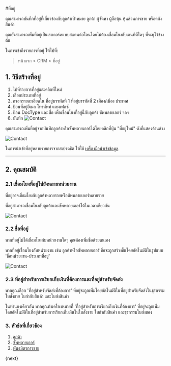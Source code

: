 <!-- add-breadcrumbs -->
#ที่อยู่

คุณสามารถบันทึกที่อยู่ที่เกี่ยวข้องกับลูกค้าเป้าหมาย ลูกค้า ผู้จัดหา ผู้ถือหุ้น หุ้นส่วนการขาย หรือคลังสินค้า

คุณยังสามารถเพิ่มที่อยู่เป็นเรกคอร์ดแบบสแตนด์อโลนโดยไม่ต้องเชื่อมโยงกับเอนทิตีใดๆ ที่ระบุไว้ข้างต้น

ในการเข้าถึงรายการที่อยู่ ให้ไปที่:
> หน้าแรก > CRM > ที่อยู่

## 1. วิธีสร้างที่อยู่

1. ไปที่รายการที่อยู่และคลิกที่ใหม่
1. เลือกประเภทที่อยู่
1. กรอกรายละเอียดใน ที่อยู่บรรทัดที่ 1 ที่อยู่บรรทัดที่ 2 เมือง/เมือง ประเทศ
1. ป้อนที่อยู่อีเมล โทรศัพท์ และแฟกซ์
1. ป้อน DocType และ ชื่อ เพื่อเชื่อมโยงที่อยู่นี้กับลูกค้า ซัพพลายเออร์ ฯลฯ
4. บันทึก
    <img class="screenshot" alt="Contact" src="{{docs_base_url}}/assets/img/crm/address.png">

คุณสามารถเพิ่มที่อยู่จากบันทึกลูกค้าหรือซัพพลายเออร์ได้โดยคลิกที่ปุ่ม "ที่อยู่ใหม่" ดังที่แสดงด้านล่าง

<img class="screenshot" alt="Contact" src="{{docs_base_url}}/assets/img/crm/address-from-supp.png">

ในการนำเข้าที่อยู่หลายรายการจากสเปรดชีต ให้ใช้ [เครื่องมือนำเข้าข้อมูล](/docs/user/manual/th/setting-up/data/data-import).

---
## 2. คุณสมบัติ

### 2.1 เชื่อมโยงที่อยู่ไปยังหลายหน่วยงาน

ที่อยู่อาจเชื่อมโยงกับลูกค้าหลายรายหรือซัพพลายเออร์หลายราย

ที่อยู่สามารถเชื่อมโยงกับลูกค้าและซัพพลายเออร์ได้ในเวลาเดียวกัน

<img class="screenshot" alt="Contact" src="{{docs_base_url}}/assets/img/crm/link_address_to_multipl_entities.png">

### 2.2 ชื่อที่อยู่

หากที่อยู่ไม่ได้เชื่อมโยงกับหน่วยงานใดๆ คุณต้องเพิ่มชื่อด้วยตนเอง

หากที่อยู่เชื่อมโยงกับหน่วยงาน เช่น ลูกค้าหรือซัพพลายเออร์ ชื่อจะถูกสร้างขึ้นโดยอัตโนมัติในรูปแบบ 'ชื่อหน่วยงาน-ประเภทที่อยู่'

<img class="screenshot" alt="Contact" src="{{docs_base_url}}/assets/img/crm/address_title_generation.png">

### 2.3 ที่อยู่สำหรับการเรียกเก็บเงินที่ต้องการและที่อยู่สำหรับจัดส่ง

หากคุณเลือก 'ที่อยู่สำหรับจัดส่งที่ต้องการ' ที่อยู่จะถูกเพิ่มโดยอัตโนมัติในที่อยู่สำหรับจัดส่งในธุรกรรมใบสั่งขาย ใบกำกับสินค้า และใบส่งสินค้า

ในทำนองเดียวกัน หากคุณทำเครื่องหมายที่ 'ที่อยู่สำหรับการเรียกเก็บเงินที่ต้องการ' ที่อยู่จะถูกเพิ่มโดยอัตโนมัติในที่อยู่สำหรับการเรียกเก็บเงินในใบสั่งขาย ใบกำกับสินค้า และธุรกรรมใบส่งของ

<!--### 2.4 GST Localization for India
If the customer/supplier has registered for GST, enter Party GSTIN and GST State.Make sure GSTIN entered is in valid format.

In sales transactions along with address, GSTIN is also fetched.

<img class="screenshot" alt="Contact" src="{{docs_base_url}}/assets/img/crm/gstin_in_so.png">

You can also add addresses of your own company's facilities. Check 'Is Your Company Address', select Company in Link DocType, and Company Name in Link Name for such addresses and you can select them in GST Sales Invoice to print your own address.

<img class="screenshot" alt="Contact" src="{{docs_base_url}}/assets/img/crm/own_company_address.png">


>GSTIN is to be added in Address and not in Customer/Supplier, as one Customer/Supplier may have multiple GSTIN (one for each state where he conducts his business).-->


### 3. หัวข้อที่เกี่ยวข้อง
1. [ลูกค้า](/docs/user/manual/th/CRM/customer)
1. [ซัพพลายเออร์](/docs/user/manual/th/buying)
1. [พันธมิตรการขาย](/docs/user/manual/th/selling)

{next}
